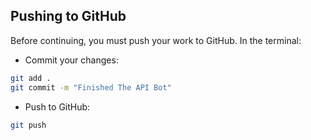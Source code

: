 ## Pushing to GitHub

Before continuing, you must push your work to GitHub. 
In the terminal:

* Commit your changes:

```bash 
git add .
git commit -m "Finished The API Bot"
```

* Push to GitHub:

```bash
git push
```